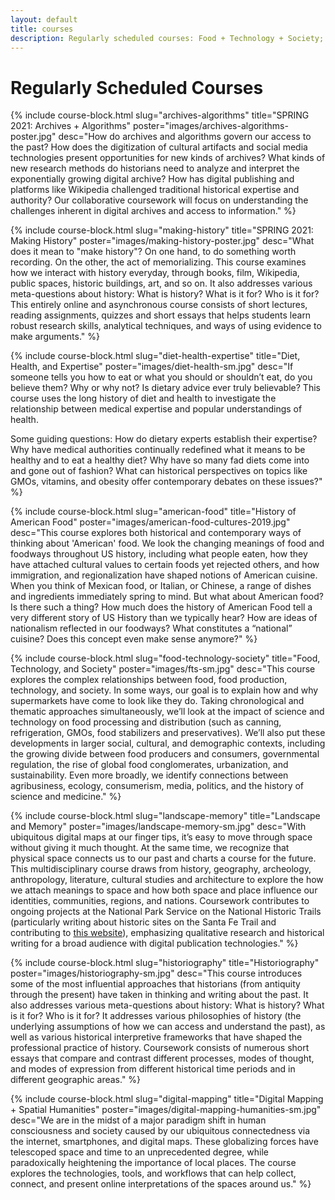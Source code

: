 ```yaml
---
layout: default
title: courses
description: Regularly scheduled courses: Food + Technology + Society; Landscape + Memory; Historiography; American Food; Digital History; History of Diet, Health, Expertise
---
```


# Regularly Scheduled Courses

{% include course-block.html
slug="archives-algorithms"
title="SPRING 2021: Archives + Algorithms"
poster="images/archives-algorithms-poster.jpg"
desc="How do archives and algorithms govern our access to the past? How does the digitization of cultural artifacts and social media technologies present opportunities for new kinds of archives? What kinds of new research methods do historians need to analyze and interpret the exponentially growing digital archive? How has digital publishing and platforms like Wikipedia challenged traditional historical expertise and authority? Our collaborative coursework will focus on understanding the challenges inherent in digital archives and access to information."
%}

{% include course-block.html
slug="making-history"
title="SPRING 2021: Making History"
poster="images/making-history-poster.jpg"
desc="What does it mean to \"make history\"? On one hand, to do something worth recording. On the other, the act of memorializing. This course examines how we interact with history everyday, through books, film, Wikipedia, public spaces, historic buildings, art, and so on. It also addresses various meta-questions about history: What is history? What is it for? Who is it for? This entirely online and asynchronous course consists of short lectures, reading assignments, quizzes and short essays that helps students learn robust research skills, analytical techniques, and ways of using evidence to make arguments."
%}


{% include course-block.html
slug="diet-health-expertise"
title="Diet, Health, and Expertise"
poster="images/diet-health-sm.jpg"
desc="If someone tells you how to eat or what you should or shouldn’t eat, do you believe them? Why or why not? Is dietary advice ever truly believable? This course uses the long history of diet and health to investigate the relationship between medical expertise and popular understandings of health.

Some guiding questions: How do dietary experts establish their expertise? Why have medical authorities continually redefined what it means to be healthy and to eat a healthy diet? Why have so many fad diets come into and gone out of fashion?  What can historical perspectives on topics like GMOs, vitamins, and obesity offer contemporary debates on these issues?"
%}



{% include course-block.html
slug="american-food"
title="History of American Food"
poster="images/american-food-cultures-2019.jpg"
desc="This course explores both historical and contemporary ways of thinking about 'American' food. We look the changing meanings of food and foodways throughout US history, including what people eaten, how they have attached cultural values to certain foods yet rejected others, and how immigration, and regionalization have shaped notions of American cuisine. When you think of Mexican food, or Italian, or Chinese, a range of dishes and ingredients immediately spring to mind. But what about American food? Is there such a thing? How much does the history of American Food tell a very different story of US History than we typically hear? How are ideas of nationalism reflected in our foodways? What constitutes a “national” cuisine? Does this concept even make sense anymore?"
%}


{% include course-block.html
slug="food-technology-society"
title="Food, Technology, and Society"
poster="images/fts-sm.jpg"
desc="This course explores the complex relationships between food, food production, technology, and society. In some ways, our goal is to explain how and why supermarkets have come to look like they do. Taking chronological and thematic approaches simultaneously, we’ll look at the impact of science and technology on food processing and distribution (such as canning, refrigeration, GMOs, food stabilizers and preservatives). We’ll also put these developments in larger social, cultural, and demographic contexts, including the growing divide between food producers and consumers, governmental regulation, the rise of global food conglomerates, urbanization, and sustainability. Even more broadly, we identify connections between agribusiness, ecology, consumerism, media, politics, and the history of science and medicine."
%}


{% include course-block.html
slug="landscape-memory"
title="Landscape and Memory"
poster="images/landscape-memory-sm.jpg"
desc="With ubiquitous digital maps at our finger tips, it’s easy to move through space without giving it much thought. At the same time, we recognize that physical space connects us to our past and charts a course for the future. This multidisciplinary course draws from history, geography, archeology, anthropology, literature, cultural studies and architecture to explore the how we attach meanings to space and how both space and place influence our identities, communities, regions, and nations. Coursework contributes to ongoing projects at the National Park Service on the National Historic Trails (particularly writing about historic sites on the Santa Fe Trail and contributing to [this website](http://trails.unm.edu)), emphasizing qualitative research and historical writing for a broad audience with digital publication technologies."
%}


{% include course-block.html
slug="historiography"
title="Historiography"
poster="images/historiography-sm.jpg"
desc="This course introduces some of the most influential approaches that historians (from antiquity through the present) have taken in thinking and writing about the past. It also addresses various meta-questions about history: What is history? What is it for? Who is it for? It addresses various philosophies of history (the underlying assumptions of how we can access and understand the past), as well as various historical interpretive frameworks that have shaped the professional practice of history. Coursework consists of numerous short essays that compare and contrast different processes, modes of thought, and modes of expression from different historical time periods and in different geographic areas."
%}





{% include course-block.html
slug="digital-mapping"
title="Digital Mapping + Spatial Humanities"
poster="images/digital-mapping-humanities-sm.jpg"
desc="We are in the midst of a major paradigm shift in human consciousness and society caused by our ubiquitous connectedness via the internet, smartphones, and digital maps. These globalizing forces have telescoped space and time to an unprecedented degree, while paradoxically heightening the importance of local places. The course explores the technologies, tools, and workflows that can help collect, connect, and present online interpretations of the spaces around us."
%}
